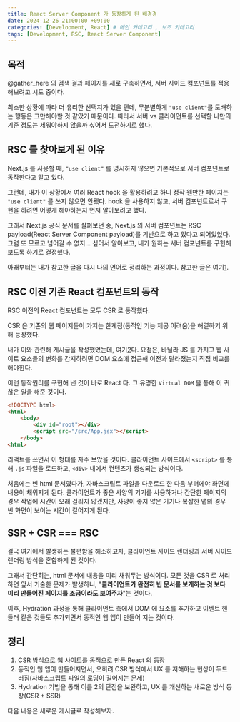 ```yaml
---
title: React Server Component 가 등장하게 된 배경경
date: 2024-12-26 21:00:00 +09:00
categories: [Development, React] # 메인 카테고리 , 보조 카테고리
tags: [Development, RSC, React Server Component]
---
```


## 목적

@gather_here 의 검색 결과 페이지를 새로 구축하면서, 서버 사이드 컴포넌트를 적용해보려고 시도 중이다.

최소한 상황에 따라 더 유리한 선택지가 있을 텐데, 무분별하게 `"use client"`를 도배하는 행동은 그만해야할 것 같았기 때문이다.
따라서 서버 vs 클라이언트를 선택할 나만의 기준 정도는 세워야하지 않을까 싶어서 도전하기로 했다.

## RSC 를 찾아보게 된 이유

Next.js 를 사용할 때, `"use client"` 를 명시하지 않으면 기본적으로 서버 컴포넌트로 동작한다고 알고 있다.

그런데, 내가 이 상황에서 여러 React hook 을 활용하려고 하니 정작 웬만한 페이지는 `"use client"` 를 쓰지 않으면 안됐다.
hook 을 사용하지 않고, 서버 컴포넌트로서 구현을 하려면 어떻게 해야하는지 먼저 알아보려고 했다.

그래서 Next.js 공식 문서를 살펴보던 중, Next.js 의 서버 컴포넌트는 RSC payload(React Server Component payload)를 기반으로 하고 있다고 되어있었다.
그럼 또 모르고 넘어갈 수 없지... 싶어서 알아보고, 내가 원하는 서버 컴포넌트를 구현해보도록 하기로 결정했다.

아래부터는 내가 참고한 글을 다시 나의 언어로 정리하는 과정이다. 참고한 글은 여기[1].

## RSC 이전 기존 React 컴포넌트의 동작

RSC 이전의 React 컴포넌트는 모두 CSR 로 동작했다.

CSR 은 기존의 웹 페이지들이 가지는 한계점(동적인 기능 제공 어려움)을 해결하기 위해 등장했다.

내가 이와 관련해 게시글을 작성했었는데, 여기[2]다.
요점은, 바닐라 JS 를 가지고 웹 사이트 요소들의 변화를 감지하려면 DOM 요소에 접근해 이전과 달라졌는지 직접 비교를 해야한다.

이런 동작원리를 구현해 낸 것이 바로 React 다. 그 유명한 `Virtual DOM` 을 통해 이 귀찮은 일을 해준 것이다.

```html
<!DOCTYPE html>
<html>
    <body>
        <div id="root"></div>
        <script src="/src/App.jsx"></script>
    </body>
<html>
```

리액트를 쓰면서 이 형태를 자주 보았을 것이다.
클라이언트 사이드에서 `<script>` 를 통해 `.js` 파일을 로드하고, `<div>` 내에서 컨텐츠가 생성되는 방식이다.

처음에는 빈 html 문서였다가, 자바스크립트 파일을 다운로드 한 다음 부터에야 화면에 내용이 채워지게 된다.
클라이언트가 좋은 사양의 기기를 사용하거나 간단한 페이지의 경우 작업에 시간이 오래 걸리지 않겠지만, 사양이 좋지 않은 기기나 복잡한 앱의 경우 빈 화면이 보이는 시간이 길어지게 된다.

## SSR + CSR === RSC

결국 여기에서 발생하는 불편함을 해소하고자, 클라이언트 사이드 렌더링과 서버 사이드 렌더링 방식을 혼합하게 된 것이다.

그래서 간단히는, html 문서에 내용을 미리 채워두는 방식이다.
모든 것을 CSR 로 처리하면 앞서 기술한 문제가 발생하니, "**클라이언트가 완전히 빈 문서를 보게하는 것 보다 미리 만들어진 페이지를 조금이라도 보여주자**"는 것이다.

이후, Hydration 과정을 통해 클라이언트 측에서 DOM 에 요소를 추가하고 이벤트 핸들러 같은 것들도 추가되면서 동적인 웹 앱이 만들어 지는 것이다.

## 정리

1. CSR 방식으로 웹 사이트를 동적으로 만든 React 의 등장
2. 동적인 웹 앱이 만들어지면서, 오히려 CSR 방식에서 UX 를 저해하는 현상이 두드러짐(자바스크립트 파일의 로딩이 길어지는 문제)
3. Hydration 기법을 통해 이를 2의 단점을 보완하고, UX 를 개선하는 새로운 방식 등장(CSR + SSR)

다음 내용은 새로운 게시글로 작성해보자.

[1]: https://yozm.wishket.com/magazine/detail/2271/
[2]: https://kybaq.github.io/posts/About-SPA/#single-page-applicationspa-%EC%9D%98-%EB%93%B1%EC%9E%A5